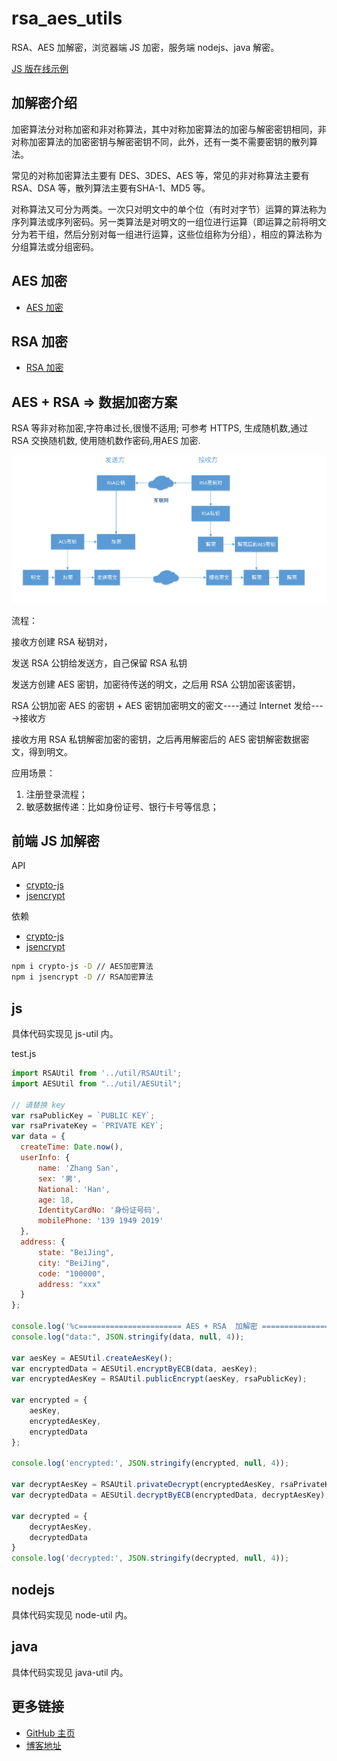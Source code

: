 # rsa_aes_utils

RSA、AES 加解密，浏览器端 JS 加密，服务端 nodejs、java 解密。

[JS 版在线示例](https://shenbao.github.io/rsa_aes_utils/example/rsa-aes-demo/)

## 加解密介绍

加密算法分对称加密和非对称算法，其中对称加密算法的加密与解密密钥相同，非对称加密算法的加密密钥与解密密钥不同，此外，还有一类不需要密钥的散列算法。

常见的对称加密算法主要有 DES、3DES、AES 等，常见的非对称算法主要有 RSA、DSA 等，散列算法主要有SHA-1、MD5 等。

对称算法又可分为两类。一次只对明文中的单个位（有时对字节）运算的算法称为序列算法或序列密码。另一类算法是对明文的一组位进行运算（即运算之前将明文分为若干组，然后分别对每一组进行运算，这些位组称为分组），相应的算法称为分组算法或分组密码。

## AES 加密

- [AES 加密](./AES.md)

## RSA 加密

- [RSA 加密](./RSA.md)

## AES + RSA => 数据加密方案

RSA 等非对称加密,字符串过长,很慢不适用; 可参考 HTTPS, 生成随机数,通过 RSA 交换随机数, 使用随机数作密码,用AES 加密.

![rsa-aes.png](./img/rsa-aes.png)

流程：

接收方创建 RSA 秘钥对，

发送 RSA 公钥给发送方，自己保留 RSA 私钥

发送方创建 AES 密钥，加密待传送的明文，之后用 RSA 公钥加密该密钥，

RSA 公钥加密 AES 的密钥 + AES 密钥加密明文的密文----通过 Internet 发给---->接收方

接收方用 RSA 私钥解密加密的密钥，之后再用解密后的 AES 密钥解密数据密文，得到明文。

应用场景：

1. 注册登录流程；
2. 敏感数据传递：比如身份证号、银行卡号等信息；

## 前端 JS 加解密

API
- [crypto-js](https://code.google.com/archive/p/crypto-js/)
- [jsencrypt](http://travistidwell.com/jsencrypt/)

依赖
- [crypto-js](https://www.npmjs.com/package/crypto-js)
- [jsencrypt](https://www.npmjs.com/package/jsencrypt)

```bash
npm i crypto-js -D // AES加密算法
npm i jsencrypt -D // RSA加密算法
```

## js

具体代码实现见 js-util 内。

test.js
```js
import RSAUtil from '../util/RSAUtil';
import AESUtil from "../util/AESUtil";

// 请替换 key
var rsaPublicKey = `PUBLIC KEY`;
var rsaPrivateKey = `PRIVATE KEY`;
var data = {
  createTime: Date.now(),
  userInfo: {
      name: 'Zhang San',
      sex: '男',
      National: 'Han',
      age: 18,
      IdentityCardNo: '身份证号码',
      mobilePhone: '139 1949 2019'
  },
  address: {
      state: "BeiJing",
      city: "BeiJing",
      code: "100000",
      address: "xxx"
  }
};

console.log('%c======================= AES + RSA  加解密 =======================', 'color: red;');
console.log("data:", JSON.stringify(data, null, 4));

var aesKey = AESUtil.createAesKey();
var encryptedData = AESUtil.encryptByECB(data, aesKey);
var encryptedAesKey = RSAUtil.publicEncrypt(aesKey, rsaPublicKey);

var encrypted = {
    aesKey,
    encryptedAesKey,
    encryptedData
};

console.log('encrypted:', JSON.stringify(encrypted, null, 4));

var decryptAesKey = RSAUtil.privateDecrypt(encryptedAesKey, rsaPrivateKey);
var decryptedData = AESUtil.decryptByECB(encryptedData, decryptAesKey);

var decrypted = {
    decryptAesKey,
    decryptedData
}
console.log('decrypted:', JSON.stringify(decrypted, null, 4));
```

## nodejs

具体代码实现见 node-util 内。

## java

具体代码实现见 java-util 内。

## 更多链接

- [GitHub 主页](https://github.com/ShenBao)
- [博客地址](https://shenbao.github.io)
